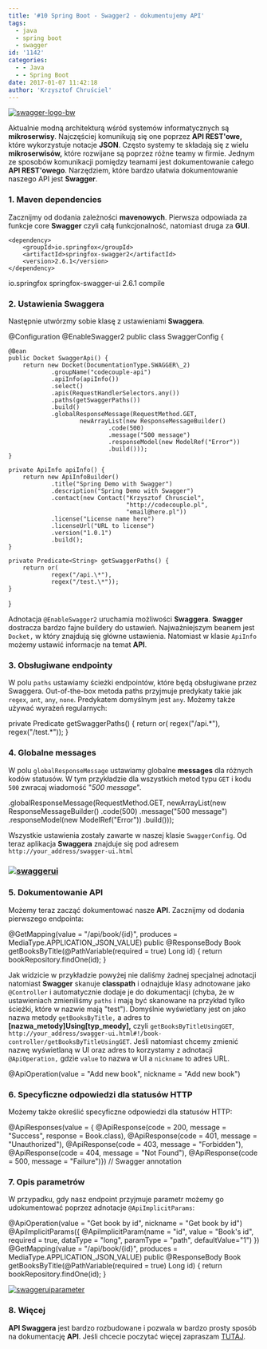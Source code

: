 ```yaml
---
title: '#10 Spring Boot - Swagger2 - dokumentujemy API'
tags:
  - java
  - spring boot
  - swagger
id: '1142'
categories:
  - - Java
  - - Spring Boot
date: 2017-01-07 11:42:18
author: 'Krzysztof Chruściel'
---
```


[![swagger-logo-bw](http://codecouple.pl/wp-content/uploads/2016/12/swagger-logo-bw.png)](http://codecouple.pl/wp-content/uploads/2016/12/swagger-logo-bw.png)

Aktualnie modną architekturą wśród systemów informatycznych są **mikroserwisy**. Najczęściej komunikują się one poprzez **API REST'owe,** które wykorzystuje notacje **JSON**. Często systemy te składają się z wielu **mikroserwisów,** które rozwijane są poprzez różne teamy w firmie. Jednym ze sposobów komunikacji pomiędzy teamami jest dokumentowanie całego **API REST'owego**. Narzędziem, które bardzo ułatwia dokumentowanie naszego API jest **Swagger**.
<!-- more -->
### 1\. Maven dependencies

Zacznijmy od dodania zależności **mavenowych**. Pierwsza odpowiada za funkcje core **Swagger** czyli całą funkcjonalność, natomiast druga za **GUI**.

```
<dependency>
    <groupId>io.springfox</groupId>
    <artifactId>springfox-swagger2</artifactId>
    <version>2.6.1</version>
</dependency>
```

<dependency>
   <groupId>io.springfox</groupId>
   <artifactId>springfox-swagger-ui</artifactId>
   <version>2.6.1</version>
   <scope>compile</scope>
</dependency>

### 2\. Ustawienia Swaggera

Następnie utwórzmy sobie klasę z ustawieniami **Swaggera**.

@Configuration
@EnableSwagger2
public class SwaggerConfig {

    @Bean
    public Docket SwaggerApi() {
        return new Docket(DocumentationType.SWAGGER\_2)
                .groupName("codecouple-api")
                .apiInfo(apiInfo())
                .select()
                .apis(RequestHandlerSelectors.any())
                .paths(getSwaggerPaths())
                .build()
                .globalResponseMessage(RequestMethod.GET,
                        newArrayList(new ResponseMessageBuilder()
                                .code(500)
                                .message("500 message")
                                .responseModel(new ModelRef("Error"))
                                .build()));
    }

    private ApiInfo apiInfo() {
        return new ApiInfoBuilder()
                .title("Spring Demo with Swagger")
                .description("Spring Demo with Swagger")
                .contact(new Contact("Krzysztof Chrusciel",
                                     "http://codecouple.pl",
                                     "email@here.pl"))
                .license("License name here")
                .licenseUrl("URL to license")
                .version("1.0.1")
                .build();
    }

    private Predicate<String> getSwaggerPaths() {
        return or(
                regex("/api.\*"),
                regex("/test.\*"));
    }
}

Adnotacja `@EnableSwagger2` uruchamia możliwości **Swaggera**. **Swagger** dostracza bardzo fajne buildery do ustawień. Najważniejszym beanem jest `Docket,` w który znajdują się główne ustawienia. Natomiast w klasie `ApiInfo` możemy ustawić informacje na temat **API**.

### 3\. Obsługiwane endpointy

W polu `paths` ustawiamy ścieżki endpointów, które będą obsługiwane przez Swaggera. Out-of-the-box metoda paths przyjmuje predykaty takie jak `regex`, `ant`, `any`, `none`. Predykatem domyślnym jest `any`. Możemy także używać wyrażeń regularnych:

private Predicate<String> getSwaggerPaths() {
    return or(
            regex("/api.\*"),
            regex("/test.\*"));
}

### 4. Globalne messages

W polu `globalResponseMessage` ustawiamy globalne **messages** dla różnych kodów statusów. W tym przykładzie dla wszystkich metod typu `GET` i kodu `500` zwracaj wiadomość "_500 message_".

.globalResponseMessage(RequestMethod.GET,
        newArrayList(new ResponseMessageBuilder()
                .code(500)
                .message("500 message")
                .responseModel(new ModelRef("Error"))
                .build()));

Wszystkie ustawienia zostały zawarte w naszej klasie `SwaggerConfig`. Od teraz aplikacja **Swaggera** znajduje się pod adresem `http://your_address/swagger-ui.html`

### [![swaggerui](http://codecouple.pl/wp-content/uploads/2017/01/swaggerUI.png)](http://codecouple.pl/wp-content/uploads/2017/01/swaggerUI.png)

### 5. Dokumentowanie API

Możemy teraz zacząć dokumentować nasze **API**. Zacznijmy od dodania pierwszego endpointa:

@GetMapping(value = "/api/book/{id}", produces = MediaType.APPLICATION\_JSON\_VALUE)
public @ResponseBody Book getBooksByTitle(@PathVariable(required = true) Long id) {
    return bookRepository.findOne(id);
}

Jak widzicie w przykładzie powyżej nie daliśmy żadnej specjalnej adnotacji natomiast **Swagger** skanuje **classpath** i odnajduje klasy adnotowane jako `@Controller` i automatycznie dodaje je do dokumentacji (chyba, że w ustawieniach zmieniliśmy `paths` i mają być skanowane na przykład tylko ścieżki, które w nazwie mają "test"). Domyślnie wyświetlany jest on jako nazwa metody `getBooksByTitle,` a adres to **\[nazwa\_metody\]Using\[typ\_meody\],** czyli `getBooksByTitleUsingGET`, `http://your_address/swagger-ui.html#!/book-controller/getBooksByTitleUsingGET`. Jeśli natomiast chcemy zmienić nazwę wyświetlaną w UI oraz adres to korzystamy z adnotacji `@ApiOperation,` gdzie `value` to nazwa w UI a `nickname` to adres URL.

@ApiOperation(value = "Add new book", nickname = "Add new book")

### 6. Specyficzne odpowiedzi dla statusów HTTP

Możemy także określić specyficzne odpowiedzi dla statusów HTTP:

@ApiResponses(value = {
        @ApiResponse(code = 200, message = "Success", response = Book.class),
        @ApiResponse(code = 401, message = "Unauthorized"),
        @ApiResponse(code = 403, message = "Forbidden"),
        @ApiResponse(code = 404, message = "Not Found"),
        @ApiResponse(code = 500, message = "Failure")}) // Swagger annotation

### 7\. Opis parametrów

W przypadku, gdy nasz endpoint przyjmuje parametr możemy go udokumentować poprzez adnotacje `@ApiImplicitParams`:

@ApiOperation(value = "Get book by id", nickname = "Get book by id")
@ApiImplicitParams({
        @ApiImplicitParam(name = "id", value = "Book's id", required = true, dataType = "long", paramType = "path", defaultValue="1")
})
@GetMapping(value = "/api/book/{id}", produces = MediaType.APPLICATION\_JSON\_VALUE)
public @ResponseBody Book getBooksByTitle(@PathVariable(required = true) Long id) {
    return bookRepository.findOne(id);
}

[![swaggeruiparameter](http://codecouple.pl/wp-content/uploads/2017/01/swaggerUIParameter.png)](http://codecouple.pl/wp-content/uploads/2017/01/swaggerUIParameter.png)

### 8. Więcej

**API Swaggera** jest bardzo rozbudowane i pozwala w bardzo prosty sposób na dokumentację **API**. Jeśli chcecie poczytać więcej zapraszam [TUTAJ](https://springfox.github.io/springfox/docs/current/).